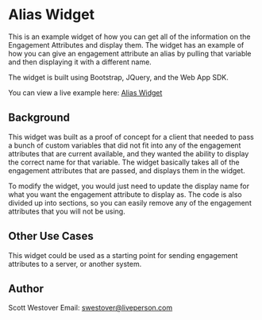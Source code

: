 # Alias Widget
This is an example widget of how you can get all of the information on the Engagement Attributes and display them. The widget has an example of how you can give an engagement attribute an alias by pulling that variable and then displaying it with a different name.

The widget is built using Bootstrap, JQuery, and the Web App SDK.

You can view a live example here: [Alias Widget](https://scottwestover.herokuapp.com/liveengageWidgets/aliasWidget/)

## Background
This widget was built as a proof of concept for a client that needed to pass a bunch of custom variables that did not fit into any of the engagement attributes that are current available, and they wanted the ability to display the correct name for that variable. The widget basically takes all of the engagement attributes that are passed, and displays them in the widget. 

To modify the widget, you would just need to update the display name for what you want the engagement attribute to display as. The code is also divided up into sections, so you can easily remove any of the engagement attributes that you will not be using.

## Other Use Cases
This widget could be used as a starting point for sending engagement attributes to a server, or another system.

## Author
Scott Westover 
Email: swestover@liveperson.com